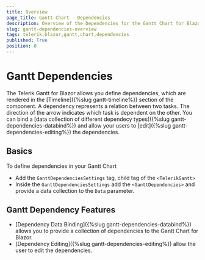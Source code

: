 ```yaml
---
title: Overview
page_title: Gantt Chart - Dependencies
description: Overview of the Dependencies for the Gantt Chart for Blazor.
slug: gantt-dependencies-overview
tags: telerik,blazor,gantt,chart,dependencies
published: True
position: 0
---
```


# Gantt Dependencies

The Telerik Gantt for Blazor allows you define dependencies, which are rendered in the [Timeline]({%slug gantt-timeline%}) section of the component. A dependency represents a relation between two tasks. The direction of the arrow indicates which task is dependent on the other. You can bind a [data collection of different dependecy types]({%slug gantt-dependencies-databind%}) and allow your users to [edit]({%slug gantt-dependencies-editing%}) the dependencies.

## Basics

To define dependencies in your Gantt Chart

* Add the `GanttDependenciesSettings` tag, child tag of the `<TelerikGantt>`
* Inside the `GanttDependenciesSettings` add the `<GanttDependencies>` and provide a data collection to the `Data` parameter. 

## Gantt Dependency Features

* [Dependency Data Binding]({%slug gantt-dependencies-databind%}) allows you to provide a collection of dependencies to the Gantt Chart for Blazor.
* [Dependency Editing]({%slug gantt-dependencies-editing%}) allow the user to edit the dependencies.
